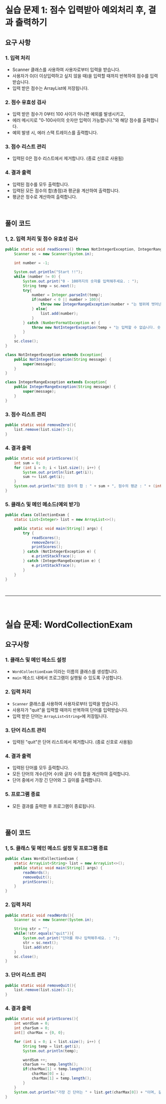 # 실습 문제 1: 점수 입력받아 예외처리 후, 결과 출력하기

## 요구 사항

### 1. 입력 처리
- Scanner 클래스를 사용하여 사용자로부터 입력을 받습니다.
- 사용자가 0(더 이상입력하고 싶지 않을 때)을 입력할 때까지 반복하여 점수를 입력받습니다.
- 입력 받은 점수는 ArrayList<Integer>에 저장됩니다.

### 2. 점수 유효성 검사
- 입력 받은 점수가 0부터 100 사이가 아니면 예외를 발생시키고,
- 에러 메시지로 "0-100사이의 숫자만 입력이 가능합니다."와 해당 점수를 출력합니다.
- 예외 발생 시, 에러 스택 트레이스를 출력합니다.

### 3. 점수 리스트 관리
- 입력된 0은 점수 리스트에서 제거합니다. (종료 신호로 사용됨)

### 4. 결과 출력
- 입력된 점수를 모두 출력합니다.
- 입력된 모든 점수의 합(총점)과 평균을 계산하여 출력합니다.
- 평균은 정수로 계산하여 출력합니다.

<br>

## 풀이 코드

### 1, 2. 입력 처리 및 점수 유효성 검사
```java
public static void readScores() throws NotIntegerException, IntegerRangeException{
    Scanner sc = new Scanner(System.in);

    int number = -1;

    System.out.println("Start !!");
    while (number != 0) {
        System.out.print("0 - 100까지의 숫자를 입력해주세요. : ");
        String temp = sc.next();
        try{
            number = Integer.parseInt(temp);
            if(number < 0 || number > 100){
                throw new IntegerRangeException(number + "는 범위에 벗어난 숫자입니다. 0부터 100까지의 숫자만 입력해주세요.");
            } else{
                list.add(number);
            }
        } catch (NumberFormatException e) {
            throw new NotIntegerException(temp + "는 입력할 수 없습니다. 숫자만 입력해주세요.");
        }
    }
    sc.close();
}
```
```java
class NotIntegerException extends Exception{
    public NotIntegerException(String message) {
        super(message);
    }
}
```
```java
class IntegerRangeException extends Exception{
    public IntegerRangeException(String message) {
        super(message);
    }
}
```

### 3. 점수 리스트 관리
```java
public static void removeZero(){
    list.remove(list.size()-1);
}
```

### 4. 결과 출력
```java
public static void printScores(){
    int sum = 0;
    for (int i = 0; i < list.size(); i++) {
        System.out.println(list.get(i));
        sum += list.get(i);
    }
    System.out.println("모든 점수의 합 : " + sum + ", 점수의 평균 : " + (int)(sum/list.size()));
}
```

### 5. 클래스 및 메인 메소드(예외 받기)
```java
public class CollectionExam {
    static List<Integer> list = new ArrayList<>();

    public static void main(String[] args) {
        try {
            readScores();
            removeZero();
            printScores();
        } catch (NotIntegerException e) {
            e.printStackTrace();
        } catch (IntegerRangeException e) {
            e.printStackTrace();
        }
    }
}
```


<br>

---

<br>

# 실습 문제: WordCollectionExam

## 요구사항
### 1. 클래스 및 메인 메소드 설정
- `WordCollectionExam` 이라는 이름의 클래스를 생성합니다.
- `main` 메소드 내에서 프로그램이 실행될 수 있도록 구성합니다.

### 2. 입력 처리
- `Scanner` 클래스를 사용하여 사용자로부터 입력을 받습니다.
- 사용자가 "quit"을 입력할 때까지 반복하여 단어를 입력받습니다.
- 입력 받은 단어는 `ArrayList<String>`에 저장됩니다.

### 3. 단어 리스트 관리
- 입력된 "quit"은 단어 리스트에서 제거합니다. (종료 신호로 사용됨)

### 4. 결과 출력
- 입력된 단어를 모두 출력합니다.
- 모든 단어의 개수(단어 수)와 글자 수의 합을 계산하여 출력합니다.
- 단어 중에서 가장 긴 단어와 그 길이를 출력합니다.

### 5. 프로그램 종료
- 모든 결과를 출력한 후 프로그램이 종료됩니다.

<br>

## 풀이 코드

### 1, 5. 클래스 및 메인 메소드 설정 및 프로그램 종료
```java
public class WordCollectionExam {
    static ArrayList<String> list = new ArrayList<>();
    public static void main(String[] args) {
        readWords();
        removeQuit();
        printScores();
    }
}
```

### 2. 입력 처리
```java
public static void readWords(){
    Scanner sc = new Scanner(System.in);

    String str = "";
    while(!str.equals("quit")){
        System.out.print("단어를 하나 입력해주세요. : ");
        str = sc.next();
        list.add(str);
    }
    sc.close();
}
```

### 3. 단어 리스트 관리
```java
public static void removeQuit(){
    list.remove(list.size()-1);
}
```

### 4. 결과 출력
```java
public static void printScores(){
    int wordSum = 0;
    int charSum = 0;
    int[] charMax = {0, 0};

    for (int i = 0; i < list.size(); i++) {
        String temp = list.get(i);
        System.out.println(temp);

        wordSum ++;
        charSum += temp.length();
        if(charMax[1] < temp.length()){
            charMax[0] = i;
            charMax[1] = temp.length();
        }
    }
    System.out.println("가장 긴 단어는 " + list.get(charMax[0]) + "이며, 길이는 " + charMax[1] + "입니다.");
}
```
